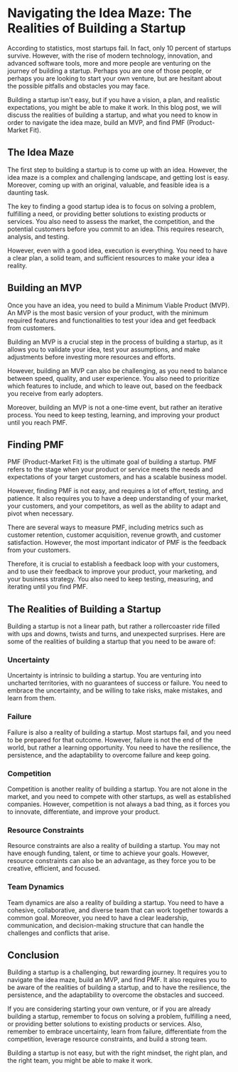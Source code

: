 # Navigating the Idea Maze: The Realities of Building a Startup

According to statistics, most startups fail. In fact, only 10 percent of startups survive. However, with the rise of modern technology, innovation, and advanced software tools, more and more people are venturing on the journey of building a startup. Perhaps you are one of those people, or perhaps you are looking to start your own venture, but are hesitant about the possible pitfalls and obstacles you may face.

Building a startup isn't easy, but if you have a vision, a plan, and realistic expectations, you might be able to make it work. In this blog post, we will discuss the realities of building a startup, and what you need to know in order to navigate the idea maze, build an MVP, and find PMF (Product-Market Fit).

## The Idea Maze

The first step to building a startup is to come up with an idea. However, the idea maze is a complex and challenging landscape, and getting lost is easy. Moreover, coming up with an original, valuable, and feasible idea is a daunting task.

The key to finding a good startup idea is to focus on solving a problem, fulfilling a need, or providing better solutions to existing products or services. You also need to assess the market, the competition, and the potential customers before you commit to an idea. This requires research, analysis, and testing.

However, even with a good idea, execution is everything. You need to have a clear plan, a solid team, and sufficient resources to make your idea a reality.

## Building an MVP

Once you have an idea, you need to build a Minimum Viable Product (MVP). An MVP is the most basic version of your product, with the minimum required features and functionalities to test your idea and get feedback from customers.

Building an MVP is a crucial step in the process of building a startup, as it allows you to validate your idea, test your assumptions, and make adjustments before investing more resources and efforts.

However, building an MVP can also be challenging, as you need to balance between speed, quality, and user experience. You also need to prioritize which features to include, and which to leave out, based on the feedback you receive from early adopters.

Moreover, building an MVP is not a one-time event, but rather an iterative process. You need to keep testing, learning, and improving your product until you reach PMF.

## Finding PMF

PMF (Product-Market Fit) is the ultimate goal of building a startup. PMF refers to the stage when your product or service meets the needs and expectations of your target customers, and has a scalable business model.

However, finding PMF is not easy, and requires a lot of effort, testing, and patience. It also requires you to have a deep understanding of your market, your customers, and your competitors, as well as the ability to adapt and pivot when necessary.

There are several ways to measure PMF, including metrics such as customer retention, customer acquisition, revenue growth, and customer satisfaction. However, the most important indicator of PMF is the feedback from your customers.

Therefore, it is crucial to establish a feedback loop with your customers, and to use their feedback to improve your product, your marketing, and your business strategy. You also need to keep testing, measuring, and iterating until you find PMF.

## The Realities of Building a Startup

Building a startup is not a linear path, but rather a rollercoaster ride filled with ups and downs, twists and turns, and unexpected surprises. Here are some of the realities of building a startup that you need to be aware of:

### Uncertainty

Uncertainty is intrinsic to building a startup. You are venturing into uncharted territories, with no guarantees of success or failure. You need to embrace the uncertainty, and be willing to take risks, make mistakes, and learn from them.

### Failure

Failure is also a reality of building a startup. Most startups fail, and you need to be prepared for that outcome. However, failure is not the end of the world, but rather a learning opportunity. You need to have the resilience, the persistence, and the adaptability to overcome failure and keep going.

### Competition

Competition is another reality of building a startup. You are not alone in the market, and you need to compete with other startups, as well as established companies. However, competition is not always a bad thing, as it forces you to innovate, differentiate, and improve your product.

### Resource Constraints

Resource constraints are also a reality of building a startup. You may not have enough funding, talent, or time to achieve your goals. However, resource constraints can also be an advantage, as they force you to be creative, efficient, and focused.

### Team Dynamics

Team dynamics are also a reality of building a startup. You need to have a cohesive, collaborative, and diverse team that can work together towards a common goal. Moreover, you need to have a clear leadership, communication, and decision-making structure that can handle the challenges and conflicts that arise.

## Conclusion

Building a startup is a challenging, but rewarding journey. It requires you to navigate the idea maze, build an MVP, and find PMF. It also requires you to be aware of the realities of building a startup, and to have the resilience, the persistence, and the adaptability to overcome the obstacles and succeed.

If you are considering starting your own venture, or if you are already building a startup, remember to focus on solving a problem, fulfilling a need, or providing better solutions to existing products or services. Also, remember to embrace uncertainty, learn from failure, differentiate from the competition, leverage resource constraints, and build a strong team.

Building a startup is not easy, but with the right mindset, the right plan, and the right team, you might be able to make it work.